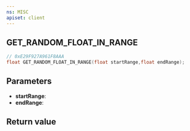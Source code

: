 ```yaml
---
ns: MISC
apiset: client
---
```

## GET_RANDOM_FLOAT_IN_RANGE

```c
// 0xE29F927A961F8AAA
float GET_RANDOM_FLOAT_IN_RANGE(float startRange,float endRange);
```


## Parameters
* **startRange**:
* **endRange**:

## Return value


